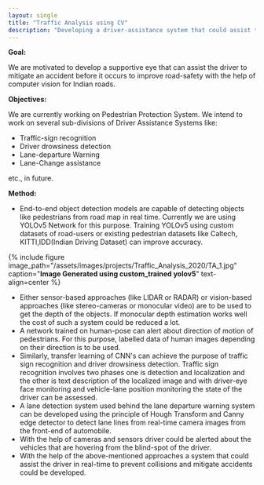 ```yaml
---
layout: single
title: "Traffic Analysis using CV"
description: "Developing a driver-assistance system that could assist the driver in real-time about Pedestrians,Traffic signs etc."
---
```


**Goal:**

We are motivated to develop a supportive eye that can assist the driver to mitigate an accident before it occurs to improve road-safety with the help of computer vision for Indian roads.

**Objectives:**

We are currently working on Pedestrian Protection System. We intend to work on several sub-divisions of Driver Assistance Systems like:

- Traffic-sign recognition
- Driver drowsiness detection
- Lane-departure Warning
- Lane-Change assistance

etc., in future.

**Method:**

- End-to-end object detection models are capable of detecting objects like pedestrians from road map in real time. Currently we are using YOLOv5 Network for this purpose. Training YOLOv5 using custom datasets of road-users or existing pedestrian datasets like Caltech, KITTI,IDD(Indian Driving Dataset) can improve accuracy.

{% include figure image_path="/assets/images/projects/Traffic_Analysis_2020/TA_1.jpg" caption="**Image Generated using custom_trained yolov5**" text-align=center %}
- Either sensor-based approaches (like LIDAR or RADAR) or vision-based approaches (like stereo-cameras or monocular video) are to be used to get the depth of the objects. If monocular depth estimation works well the cost of such a system could be reduced a lot.
- A network trained on human-pose can alert about direction of motion of pedestrians. For this purpose, labelled data of human images depending on their direction is to be used.
- Similarly, transfer learning of CNN&#39;s can achieve the purpose of traffic sign recognition and driver drowsiness detection. Traffic sign recognition involves two phases one is detection and localization and the other is text description of the localized image and with driver-eye face monitoring and vehicle-lane position monitoring the state of the driver can be assessed.
- A lane detection system used behind the lane departure warning system can be developed using the principle of Hough Transform and Canny edge detector to detect lane lines from real-time camera images from the front-end of automobile.
- With the help of cameras and sensors driver could be alerted about the vehicles that are hovering from the blind-spot of the driver.
- With the help of the above-mentioned approaches a system that could assist the driver in real-time to prevent collisions and mitigate accidents could be developed.

